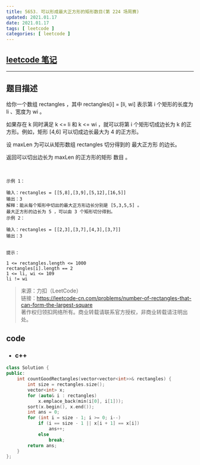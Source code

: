```yaml
---
title: 5653. 可以形成最大正方形的矩形数目(第 224 场周赛)
updated: 2021.01.17  
date: 2021.01.17  
tags: [ leetcode ]
categories: [ leetcode ]
---
```


## [leetcode 笔记](https://lzyprime.github.io/leetcode/leetcode)

---

## 题目描述

给你一个数组 rectangles ，其中 rectangles[i] = [li, wi] 表示第 i 个矩形的长度为 li 、宽度为 wi 。

如果存在 k 同时满足 k <= li 和 k <= wi ，就可以将第 i 个矩形切成边长为 k 的正方形。例如，矩形 [4,6] 可以切成边长最大为 4 的正方形。

设 maxLen 为可以从矩形数组 rectangles 切分得到的 最大正方形 的边长。

返回可以切出边长为 maxLen 的正方形的矩形 数目 。

 
```
示例 1：

输入：rectangles = [[5,8],[3,9],[5,12],[16,5]]
输出：3
解释：能从每个矩形中切出的最大正方形边长分别是 [5,3,5,5] 。
最大正方形的边长为 5 ，可以由 3 个矩形切分得到。
示例 2：

输入：rectangles = [[2,3],[3,7],[4,3],[3,7]]
输出：3
 

提示：

1 <= rectangles.length <= 1000
rectangles[i].length == 2
1 <= li, wi <= 109
li != wi
```

> 来源：力扣（LeetCode）  
> 链接：https://leetcode-cn.com/problems/number-of-rectangles-that-can-form-the-largest-square  
> 著作权归领扣网络所有。商业转载请联系官方授权，非商业转载请注明出处。

## code

- ### c++

```c++
class Solution {
public:
    int countGoodRectangles(vector<vector<int>>& rectangles) {
        int size = rectangles.size();
        vector<int> x;
        for (auto& i : rectangles)
            x.emplace_back(min(i[0], i[1]));
        sort(x.begin(), x.end());
        int ans = 0;
        for (int i = size - 1; i >= 0; i--)
            if (i == size - 1 || x[i + 1] == x[i])
                ans++;
            else
                break;
        return ans;
    }
};
```
